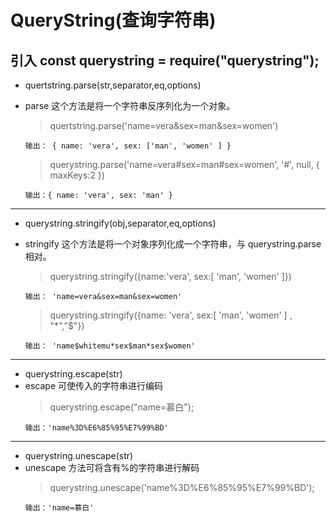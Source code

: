 # QueryString(查询字符串)

## 引入 const querystring = require("querystring");

- quertstring.parse(str,separator,eq,options)
- parse 这个方法是将一个字符串反序列化为一个对象。

  > quertstring.parse('name=vera&sex=man&sex=women')

  ```
  输出： { name: 'vera', sex: ['man', 'women' ] }
  ```

  > querystring.parse('name=vera#sex=man#sex=women', '#', null, { maxKeys:2 })

  ```
  输出：{ name: 'vera', sex: 'man' }
  ```

---

- querystring.stringify(obj,separator,eq,options)
- stringify 这个方法是将一个对象序列化成一个字符串，与 querystring.parse 相对。

  > querystring.stringify({name:'vera', sex:[ 'man', 'women' ]})

  ```
  输出： 'name=vera&sex=man&sex=women'
  ```

  > querystring.stringify({name: 'vera', sex:[ 'man', 'women' ] , "\*","\$"})

  ```
  输出： 'name$whitemu*sex$man*sex$women'
  ```

---

- querystring.escape(str)
- escape 可使传入的字符串进行编码
  > querystring.escape("name=慕白");
  ```
  输出：'name%3D%E6%85%95%E7%99%BD'
  ```

---

- querystring.unescape(str)
- unescape 方法可将含有%的字符串进行解码
  > querystring.unescape('name%3D%E6%85%95%E7%99%BD');
  ```
  输出：'name=慕白'
  ```
